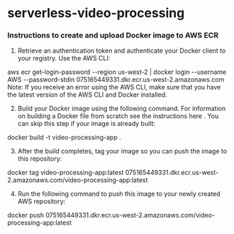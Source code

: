 # serverless-video-processing

### Instructions to create and upload Docker image to AWS ECR
1. Retrieve an authentication token and authenticate your Docker client to your registry.
Use the AWS CLI:

aws ecr get-login-password --region us-west-2 | docker login --username AWS --password-stdin 075165449331.dkr.ecr.us-west-2.amazonaws.com
Note: If you receive an error using the AWS CLI, make sure that you have the latest version of the AWS CLI and Docker installed.

2. Build your Docker image using the following command. For information on building a Docker file from scratch see the instructions here . You can skip this step if your image is already built:

docker build -t video-processing-app .

3. After the build completes, tag your image so you can push the image to this repository:

docker tag video-processing-app:latest 075165449331.dkr.ecr.us-west-2.amazonaws.com/video-processing-app:latest

4. Run the following command to push this image to your newly created AWS repository:

docker push 075165449331.dkr.ecr.us-west-2.amazonaws.com/video-processing-app:latest